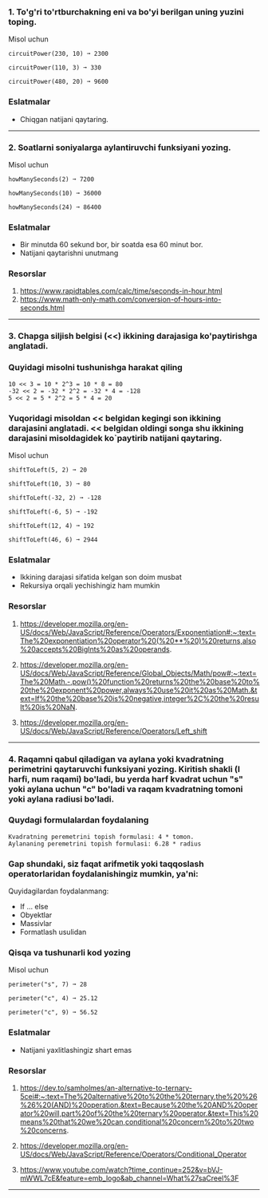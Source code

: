 ### 1. To'g'ri to'rtburchakning eni va bo'yi berilgan uning yuzini toping.

Misol uchun

```
circuitPower(230, 10) ➞ 2300

circuitPower(110, 3) ➞ 330

circuitPower(480, 20) ➞ 9600
```

### Eslatmalar

- Chiqgan natijani qaytaring.

___________________________________

### 2. Soatlarni soniyalarga aylantiruvchi funksiyani yozing.

Misol uchun

```
howManySeconds(2) ➞ 7200

howManySeconds(10) ➞ 36000

howManySeconds(24) ➞ 86400
```

### Eslatmalar

- Bir minutda 60 sekund bor, bir soatda esa 60 minut bor.
- Natijani qaytarishni unutmang

### Resorslar

1. https://www.rapidtables.com/calc/time/seconds-in-hour.html
2. https://www.math-only-math.com/conversion-of-hours-into-seconds.html

____________________________________________________

### 3. Chapga siljish belgisi (<<) ikkining darajasiga ko'paytirishga anglatadi. 

### Quyidagi misolni tushunishga harakat qiling

```
10 << 3 = 10 * 2^3 = 10 * 8 = 80
-32 << 2 = -32 * 2^2 = -32 * 4 = -128
5 << 2 = 5 * 2^2 = 5 * 4 = 20
```
### Yuqoridagi misoldan << belgidan kegingi son ikkining darajasini anglatadi. << belgidan oldingi songa shu ikkining darajasini misoldagidek ko`paytirib natijani qaytaring.

Misol uchun 

```
shiftToLeft(5, 2) ➞ 20

shiftToLeft(10, 3) ➞ 80

shiftToLeft(-32, 2) ➞ -128

shiftToLeft(-6, 5) ➞ -192

shiftToLeft(12, 4) ➞ 192

shiftToLeft(46, 6) ➞ 2944
```

### Eslatmalar
- Ikkining darajasi sifatida kelgan son doim musbat
- Rekursiya orqali yechishingiz ham mumkin

### Resorslar

1. https://developer.mozilla.org/en-US/docs/Web/JavaScript/Reference/Operators/Exponentiation#:~:text=The%20exponentiation%20operator%20(%20**%20)%20returns,also%20accepts%20BigInts%20as%20operands.

2. https://developer.mozilla.org/en-US/docs/Web/JavaScript/Reference/Global_Objects/Math/pow#:~:text=The%20Math.-,pow()%20function%20returns%20the%20base%20to%20the%20exponent%20power,always%20use%20it%20as%20Math.&text=If%20the%20base%20is%20negative,integer%2C%20the%20result%20is%20NaN.

3. https://developer.mozilla.org/en-US/docs/Web/JavaScript/Reference/Operators/Left_shift

_______________________________________

### 4. Raqamni qabul qiladigan va aylana yoki kvadratning perimetrini qaytaruvchi funksiyani yozing. Kiritish shakli (l harfi, num raqami) bo'ladi, bu yerda harf kvadrat uchun "s" yoki aylana uchun "c" bo'ladi va raqam kvadratning tomoni yoki aylana radiusi bo'ladi.

### Quydagi formulalardan foydalaning

```
Kvadratning peremetrini topish formulasi: 4 * tomon.
Aylananing peremetrini topish formulasi: 6.28 * radius
```

### Gap shundaki, siz faqat arifmetik yoki taqqoslash operatorlaridan foydalanishingiz mumkin, ya'ni:
Quyidagilardan foydalanmang:

- If ... else
- Obyektlar
- Massivlar
- Formatlash usulidan

### Qisqa va tushunarli kod yozing

Misol uchun 

```
perimeter("s", 7) ➞ 28

perimeter("c", 4) ➞ 25.12

perimeter("c", 9) ➞ 56.52

```

### Eslatmalar
- Natijani yaxlitlashingiz shart emas

### Resorslar

1. https://dev.to/samholmes/an-alternative-to-ternary-5cei#:~:text=The%20alternative%20to%20the%20ternary,the%20%26%26%20(AND)%20operation.&text=Because%20the%20AND%20operator%20will,part%20of%20the%20ternary%20operator.&text=This%20means%20that%20we%20can,conditional%20concern%20to%20two%20concerns.

2. https://developer.mozilla.org/en-US/docs/Web/JavaScript/Reference/Operators/Conditional_Operator

3. https://www.youtube.com/watch?time_continue=252&v=bVJ-mWWL7cE&feature=emb_logo&ab_channel=What%27saCreel%3F

_______________________________________________________________
